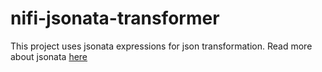 # nifi-jsonata-transformer
This project uses jsonata expressions for json transformation.
Read more about jsonata [here](http://docs.jsonata.org/overview.html)
